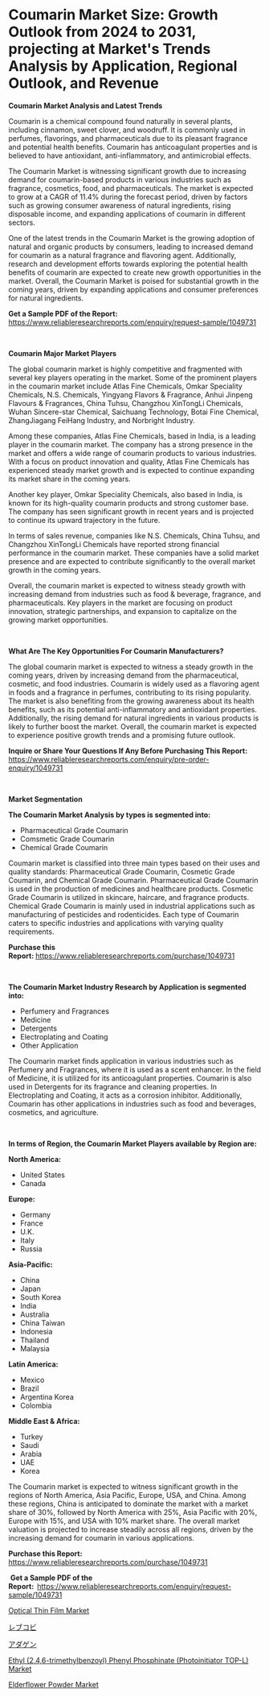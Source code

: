 <p><h1>Coumarin Market Size: Growth Outlook from 2024 to 2031, projecting at Market's Trends Analysis by Application, Regional Outlook, and Revenue</h1></p><p><strong>Coumarin Market Analysis and Latest Trends</strong></p>
<p><p>Coumarin is a chemical compound found naturally in several plants, including cinnamon, sweet clover, and woodruff. It is commonly used in perfumes, flavorings, and pharmaceuticals due to its pleasant fragrance and potential health benefits. Coumarin has anticoagulant properties and is believed to have antioxidant, anti-inflammatory, and antimicrobial effects.</p><p>The Coumarin Market is witnessing significant growth due to increasing demand for coumarin-based products in various industries such as fragrance, cosmetics, food, and pharmaceuticals. The market is expected to grow at a CAGR of 11.4% during the forecast period, driven by factors such as growing consumer awareness of natural ingredients, rising disposable income, and expanding applications of coumarin in different sectors.</p><p>One of the latest trends in the Coumarin Market is the growing adoption of natural and organic products by consumers, leading to increased demand for coumarin as a natural fragrance and flavoring agent. Additionally, research and development efforts towards exploring the potential health benefits of coumarin are expected to create new growth opportunities in the market. Overall, the Coumarin Market is poised for substantial growth in the coming years, driven by expanding applications and consumer preferences for natural ingredients.</p></p>
<p><strong>Get a Sample PDF of the Report:&nbsp;</strong> <a href="https://www.reliableresearchreports.com/enquiry/request-sample/1049731">https://www.reliableresearchreports.com/enquiry/request-sample/1049731</a></p>
<p>&nbsp;</p>
<p><strong>Coumarin Major Market Players</strong></p>
<p><p>The global coumarin market is highly competitive and fragmented with several key players operating in the market. Some of the prominent players in the coumarin market include Atlas Fine Chemicals, Omkar Speciality Chemicals, N.S. Chemicals, Yingyang Flavors & Fragrance, Anhui Jinpeng Flavours & Fragrances, China Tuhsu, Changzhou XinTongLi Chemicals, Wuhan Sincere-star Chemical, Saichuang Technology, Botai Fine Chemical, ZhangJiagang FeiHang Industry, and Norbright Industry.</p><p>Among these companies, Atlas Fine Chemicals, based in India, is a leading player in the coumarin market. The company has a strong presence in the market and offers a wide range of coumarin products to various industries. With a focus on product innovation and quality, Atlas Fine Chemicals has experienced steady market growth and is expected to continue expanding its market share in the coming years.</p><p>Another key player, Omkar Speciality Chemicals, also based in India, is known for its high-quality coumarin products and strong customer base. The company has seen significant growth in recent years and is projected to continue its upward trajectory in the future.</p><p>In terms of sales revenue, companies like N.S. Chemicals, China Tuhsu, and Changzhou XinTongLi Chemicals have reported strong financial performance in the coumarin market. These companies have a solid market presence and are expected to contribute significantly to the overall market growth in the coming years.</p><p>Overall, the coumarin market is expected to witness steady growth with increasing demand from industries such as food & beverage, fragrance, and pharmaceuticals. Key players in the market are focusing on product innovation, strategic partnerships, and expansion to capitalize on the growing market opportunities.</p></p>
<p>&nbsp;</p>
<p><strong>What Are The Key Opportunities For Coumarin Manufacturers?</strong></p>
<p><p>The global coumarin market is expected to witness a steady growth in the coming years, driven by increasing demand from the pharmaceutical, cosmetic, and food industries. Coumarin is widely used as a flavoring agent in foods and a fragrance in perfumes, contributing to its rising popularity. The market is also benefiting from the growing awareness about its health benefits, such as its potential anti-inflammatory and antioxidant properties. Additionally, the rising demand for natural ingredients in various products is likely to further boost the market. Overall, the coumarin market is expected to experience positive growth trends and a promising future outlook.</p></p>
<p><strong>Inquire or Share Your Questions If Any Before Purchasing This Report:</strong> <a href="https://www.reliableresearchreports.com/enquiry/pre-order-enquiry/1049731">https://www.reliableresearchreports.com/enquiry/pre-order-enquiry/1049731</a></p>
<p>&nbsp;</p>
<p><strong>Market Segmentation</strong></p>
<p><strong>The Coumarin Market Analysis by types is segmented into:</strong></p>
<p><ul><li>Pharmaceutical Grade Coumarin</li><li>Comsmetic Grade Coumarin</li><li>Chemical Grade Coumarin</li></ul></p>
<p><p>Coumarin market is classified into three main types based on their uses and quality standards: Pharmaceutical Grade Coumarin, Cosmetic Grade Coumarin, and Chemical Grade Coumarin. Pharmaceutical Grade Coumarin is used in the production of medicines and healthcare products. Cosmetic Grade Coumarin is utilized in skincare, haircare, and fragrance products. Chemical Grade Coumarin is mainly used in industrial applications such as manufacturing of pesticides and rodenticides. Each type of Coumarin caters to specific industries and applications with varying quality requirements.</p></p>
<p><strong>Purchase this Report:&nbsp;</strong><a href="https://www.reliableresearchreports.com/purchase/1049731">https://www.reliableresearchreports.com/purchase/1049731</a></p>
<p>&nbsp;</p>
<p><strong>The Coumarin Market Industry Research by Application is segmented into:</strong></p>
<p><ul><li>Perfumery and Fragrances</li><li>Medicine</li><li>Detergents</li><li>Electroplating and Coating</li><li>Other Application</li></ul></p>
<p><p>The Coumarin market finds application in various industries such as Perfumery and Fragrances, where it is used as a scent enhancer. In the field of Medicine, it is utilized for its anticoagulant properties. Coumarin is also used in Detergents for its fragrance and cleaning properties. In Electroplating and Coating, it acts as a corrosion inhibitor. Additionally, Coumarin has other applications in industries such as food and beverages, cosmetics, and agriculture.</p></p>
<p>&nbsp;</p>
<p><strong>In terms of Region, the Coumarin Market Players available by Region are:</strong></p>
<p>
    <p> <strong> North America: </strong>
        <ul>
            <li>United States</li>
            <li>Canada</li>
        </ul>
        </p> 
    <p> <strong> Europe: </strong>
        <ul>
            <li>Germany</li>
            <li>France</li>
            <li>U.K.</li>
            <li>Italy</li>
            <li>Russia</li>
        </ul>
        </p> 
    <p> <strong> Asia-Pacific: </strong>
        <ul>
            <li>China</li>
            <li>Japan</li>
            <li>South Korea</li>
            <li>India</li>
            <li>Australia</li>
            <li>China Taiwan</li>
            <li>Indonesia</li>
            <li>Thailand</li>
            <li>Malaysia</li>
        </ul>
        </p> 
    <p> <strong> Latin America: </strong>
        <ul>
            <li>Mexico</li>
            <li>Brazil</li>
            <li>Argentina Korea</li>
            <li>Colombia</li>
        </ul>
        </p> 
    <p> <strong> Middle East & Africa: </strong>
        <ul>
            <li>Turkey</li>
            <li>Saudi</li>
            <li>Arabia</li>
            <li>UAE</li>
            <li>Korea</li>
        </ul>
    </p>
    </p>
<p><p>The Coumarin market is expected to witness significant growth in the regions of North America, Asia Pacific, Europe, USA, and China. Among these regions, China is anticipated to dominate the market with a market share of 30%, followed by North America with 25%, Asia Pacific with 20%, Europe with 15%, and USA with 10% market share. The overall market valuation is projected to increase steadily across all regions, driven by the increasing demand for coumarin in various applications.</p></p>
<p><strong>Purchase this Report: </strong><a href="https://www.reliableresearchreports.com/purchase/1049731">https://www.reliableresearchreports.com/purchase/1049731</a></p>
<p>&nbsp;<strong>Get a Sample PDF of the Report:&nbsp;&nbsp;</strong><a href="https://www.reliableresearchreports.com/enquiry/request-sample/1049731">https://www.reliableresearchreports.com/enquiry/request-sample/1049731</a></p>
<p><strong></strong></p>
<p><p><a href="https://github.com/jodemen/Market-Research-Report-List-1/blob/main/optical-thin-film-market.md">Optical Thin Film Market</a></p><p><a href="https://github.com/dzy793153605/Market-Research-Report-List-1/blob/main/8825203193427.md">レブコビ</a></p><p><a href="https://github.com/oafhukehf4709715/Market-Research-Report-List-1/blob/main/2931162193426.md">アダゲン</a></p><p><a href="https://issuu.com/reportprime-2/docs/ethyl-246-trimethylbenzoyl-phenyl-phosphinate-phot">Ethyl (2,4,6-trimethylbenzoyl) Phenyl Phosphinate (Photoinitiator TOP-L) Market</a></p><p><a href="https://github.com/jj19131/Market-Research-Report-List-1/blob/main/elderflower-powder-market.md">Elderflower Powder Market</a></p></p>